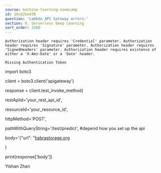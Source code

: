 ```yaml
---
course: machine-learning-zoomcamp
id: 18cb2be438
question: 'Lambda API Gateway errors:'
section: 9. Serverless Deep Learning
sort_order: 3360
---
```


`Authorization header requires 'Credential' parameter. Authorization header requires 'Signature' parameter. Authorization header requires 'SignedHeaders' parameter. Authorization header requires existence of either a 'X-Amz-Date' or a 'Date' header.`

`Missing Authentication Token`

import boto3

client = boto3.client('apigateway')

response = client.test_invoke_method(

restApiId='your_rest_api_id',

resourceId='your_resource_id',

httpMethod='POST',

pathWithQueryString='/test/predict', #depend how you set up the api

body='{"url": "[habrastorage.org](https://habrastorage.org/webt/rt/d9/dh/rtd9dhsmhwrdezeldzoqgijdg8a.jpeg"}')

)

print(response['body'])

Yishan Zhan

